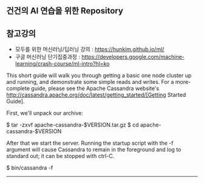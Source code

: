 건건의 AI 연습을 위한 Repository
-----------------------------------

참고강의
-------
* 모두를 위한 머신러닝/딥러닝 강의 : https://hunkim.github.io/ml/
* 구글 머신러닝 단기집중과정 : https://developers.google.com/machine-learning/crash-course/ml-intro?hl=ko

This short guide will walk you through getting a basic one node cluster up
and running, and demonstrate some simple reads and writes. For a more-complete guide, please see the Apache Cassandra website's http://cassandra.apache.org/doc/latest/getting_started/[Getting Started Guide].

First, we'll unpack our archive:

  $ tar -zxvf apache-cassandra-$VERSION.tar.gz
  $ cd apache-cassandra-$VERSION

After that we start the server. Running the startup script with the -f argument will cause
Cassandra to remain in the foreground and log to standard out; it can be stopped with ctrl-C.

  $ bin/cassandra -f

****
